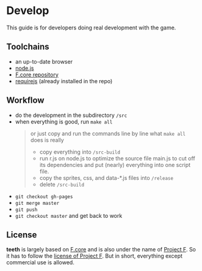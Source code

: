 # Develop
This guide is for developers doing real development with the game.

## Toolchains
- an up-to-date browser
- [node.js](http://nodejs.org/)
- [F.core repository](https://github.com/tyt2y3/F.core)
- [requirejs](http://requirejs.org/) (already installed in the repo)

## Workflow
- do the development in the subdirectory `/src`
- when everything is good, run `make all`
	> or just copy and run the commands line by line
	> what `make all` does is really
	> - copy everything into `/src-build`
	> - run r.js on node.js to optimize the source file main.js
	> to cut off its dependencies and put (nearly) everything into one script file.
	> - copy the sprites, css, and data-*.js files into `/release`
	> - delete `/src-build`
- `git checkout gh-pages`
- `git merge master`
- `git push`
- `git checkout master` and get back to work

## License
__teeth__ is largely based on [F.core](https://github.com/tyt2y3/F.core) and is also under the name of [Project F](http://project--f.blogspot.com/). So it has to follow the [license of Project F](http://project--f.blogspot.hk/2012/05/license.html). But in short, everything except commercial use is allowed.
